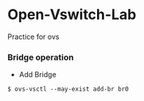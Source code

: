 # Open-Vswitch-Lab
Practice for ovs

### Bridge operation

* Add Bridge
```
$ ovs-vsctl --may-exist add-br br0
```
